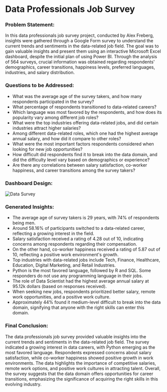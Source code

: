 # Data Professionals Job Survey

### Problem Statement:
In this data professionals job survey project, conducted by Alex Freberg, insights were gathered through a Google Form survey to understand the current trends and sentiments in the data-related job field. The goal was to gain valuable insights and present them using an interactive Microsoft Excel dashboard, despite the initial plan of using Power BI. Through the analysis of 564 surveys, crucial information was obtained regarding respondents' demographics, career transitions, happiness levels, preferred languages, industries, and salary distribution.

### Questions to be Addressed:
- What was the average age of the survey takers, and how many respondents participated in the survey?
- What percentage of respondents transitioned to data-related careers?
- Which language was most favored by the respondents, and how does its popularity vary among different job roles?
- What were the top industries offering data-related jobs, and did certain industries attract higher salaries?
- Among different data-related roles, which one had the highest average annual salary, and how did it compare to other roles?
- What were the most important factors respondents considered when looking for new job opportunities?
- How difficult did respondents find it to break into the data domain, and did the difficulty level vary based on demographics or experience?
- Are there any correlations between salary satisfaction, co-worker happiness, and career transitions among the survey takers?

### Dashboard Design:
![Data Survey](https://github.com/Mcraze/Data-Jobs-Survey/assets/84672998/fbaa1f9c-f3dd-4b2d-986d-9b09ee9bb1d1)

### Generated Insights:
- The average age of survey takers is 29 years, with 74% of respondents being men.
- Around 58.16% of participants switched to a data-related career, reflecting a growing interest in the field.
- Salary satisfaction received a rating of 4.28 out of 10, indicating concerns among respondents regarding their compensation.
- On the other hand, co-worker happiness received a rating of 5.87 out of 10, reflecting a positive work environment's growth.
- Top industries with data-related jobs include Tech, Finance, Healthcare, Education, Digital Marketing, and Retail Industries.
- Python is the most favored language, followed by R and SQL. Some responders do not use any programming language in their jobs.
- The role of Data Scientist had the highest average annual salary at 95.12k dollars (based on responses received).
- When seeking new jobs, respondents prioritized better salary, remote work opportunities, and a positive work culture.
- Approximately 44% found it medium-level difficult to break into the data domain, signifying that anyone with the right skills can enter this domain.

### Final Conclusion:
The data professionals job survey provided valuable insights into the current trends and sentiments in the data-related job field. The survey indicated a growing interest in data careers, with Python emerging as the most favored language. Respondents expressed concerns about salary satisfaction, while co-worker happiness showed positive growth in work environments. The data highlights the importance of competitive salaries, remote work options, and positive work cultures in attracting talent. Overall, the survey suggests that the data domain offers opportunities for career transitions, emphasizing the significance of acquiring the right skills in this evolving industry.
